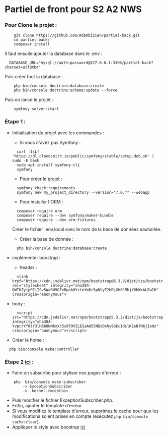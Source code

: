 # Partiel de front pour S2 A2 NWS

### Pour Clone le projet :

```
    git clone https://github.com/Adambizien/partiel-back.git
    cd partiel-back/
    composer install
```
il faut ensuite ajouter la database dans le .env :
```
  DATABASE_URL="mysql://auth:password@127.0.0.1:3306/partiel-back?charset=utf8mb4"
```
Puis créer tout la database : 
```
    php bin/console doctrine:database:create
    php bin/console doctrine:schema:update --force
```
Puis on lance le projet : 

```
    symfony server:start
```

### Étape 1 : <br>
  - Initialisation du projet avec les commandes : <br>
      - Si vous n'avez pas Symfony : <br>
      ```
        curl -1sLf 'https://dl.cloudsmith.io/public/symfony/stable/setup.deb.sh' | sudo -E bash
        sudo apt install symfony-cli
        symfony
      ```
    
    - Pour créer le projet : <br>
    ```
      symfony check:requirements
      symfony new my_project_directory --version="7.0.*" --webapp
    ```

    - Pour installer l'ORM : <br>
    ```
      composer require orm
      composer require --dev symfony/maker-bundle
      composer require --dev orm-fixtures
    ```
      Créer le fichier .env.local avec le nom de la base de données souhaitée.<br>
    - Créer la base de donnée :
    ```
      php bin/console doctrine:database:create
    ```
- implémenter boostrap : 
  - header :
  ```
    <link href="https://cdn.jsdelivr.net/npm/bootstrap@5.3.3/dist/css/bootstrap.min.css" rel="stylesheet" integrity="sha384-QWTKZyjpPEjISv5WaRU9OFeRpok6YctnYmDr5pNlyT2bRjXh0JMhjY6hW+ALEwIH" crossorigin="anonymous">
  ```
- body :
  ```
    <script src="https://cdn.jsdelivr.net/npm/bootstrap@5.3.3/dist/js/bootstrap.bundle.min.js" integrity="sha384-YvpcrYf0tY3lHB60NNkmXc5s9fDVZLESaAA55NDzOxhy9GkcIdslK1eN7N6jIeHz" crossorigin="anonymous"></script>
  ```
- Créer le home : 
```
  php bin/console make:controller
```

### Étape 2 [ici](https://github.com/Adambizien/partiel-back/blob/main/src/EventSubscriber/ExceptionSubscriber.php) : <br>
  - Faire un subscribe pour styliser nos pages d'erreur : <br>
```
    php  bin/console make:subscriber
        -> ExceptionSubscriber
        ->  kernel.exception
```
  - Puis modifier le fichier ExceptionSubscriber.php.<br>
  - Enfin, ajouter le template d'erreur.
  - Si vous modifiez le template d'erreur, supprimez le cache pour que les modifications soient prises en compte (exécutez ``` php bin/console cache:clear ```).
- Appliquer le style avec boostrap [ici](https://github.com/Adambizien/partiel-back/blob/main/templates/error.html.twig)
    
